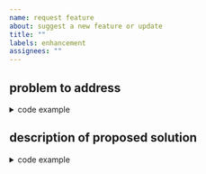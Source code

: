 ```yaml
---
name: request feature
about: suggest a new feature or update
title: ""
labels: enhancement
assignees: ""
---
```


## problem to address

<details>
  <summary>code example</summary>

```shell

```

</details>

## description of proposed solution

<details>
  <summary>code example</summary>

```shell

```

</details>
